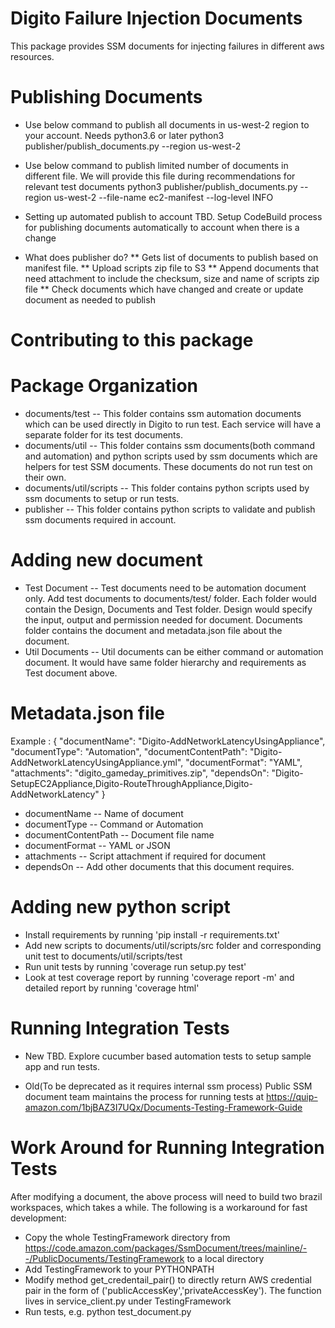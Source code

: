 # Digito Failure Injection Documents
This package provides SSM documents for injecting failures in different aws resources.

# Publishing Documents
* Use below command to publish all documents in us-west-2 region to your account. Needs python3.6 or later
python3 publisher/publish_documents.py --region us-west-2

* Use below command to publish limited number of documents in different file. We will provide this file during
  recommendations for relevant test documents
python3 publisher/publish_documents.py --region us-west-2 --file-name ec2-manifest --log-level INFO

* Setting up automated publish to account
  TBD. Setup CodeBuild process for publishing documents automatically to account when there is a change

* What does publisher do?
** Gets list of documents to publish based on manifest file.
** Upload scripts zip file to S3
** Append documents that need attachment to include the checksum, size and name of scripts zip file
** Check documents which have changed and create or update document as needed to publish

# Contributing to this package
# Package Organization
* documents/test -- This folder contains ssm automation documents which can be used directly in Digito to run test. Each service
  will have a separate folder for its test documents.
* documents/util -- This folder contains ssm documents(both command and automation) and python scripts used by ssm documents which are helpers
  for test SSM documents. These documents do not run test on their own.
* documents/util/scripts -- This folder contains python scripts used by ssm documents to setup or run tests.
* publisher -- This folder contains python scripts to validate and publish ssm documents required in account.

# Adding new document
* Test Document -- Test documents need to be automation document only. Add test documents to documents/test/<service> folder.
  Each folder would contain the Design, Documents and Test folder. Design would specify the input, output and permission needed
   for document. Documents folder contains the document and metadata.json file about the document.
* Util Documents -- Util documents can be either command or automation document. It would have same folder hierarchy and
 requirements as Test document above.

# Metadata.json file
Example :
{
    "documentName": "Digito-AddNetworkLatencyUsingAppliance",
    "documentType": "Automation",
    "documentContentPath": "Digito-AddNetworkLatencyUsingAppliance.yml",
    "documentFormat": "YAML",
    "attachments": "digito_gameday_primitives.zip",
    "dependsOn": "Digito-SetupEC2Appliance,Digito-RouteThroughAppliance,Digito-AddNetworkLatency"
}

* documentName -- Name of document
* documentType -- Command or Automation
* documentContentPath -- Document file name
* documentFormat -- YAML or JSON
* attachments -- Script attachment if required for document
* dependsOn -- Add other documents that this document requires.

# Adding new python script
* Install requirements by running 'pip install -r requirements.txt'
* Add new scripts to documents/util/scripts/src folder and corresponding unit test to documents/util/scripts/test
* Run unit tests by running 'coverage run setup.py test'
* Look at test coverage report by running 'coverage report -m' and detailed report by running 'coverage html'

# Running Integration Tests
* New
  TBD. Explore cucumber based automation tests to setup sample app and run tests.

* Old(To be deprecated as it requires internal ssm process)
Public SSM document team maintains the process for running tests at https://quip-amazon.com/1bjBAZ3I7UQx/Documents-Testing-Framework-Guide

# Work Around for Running Integration Tests
After modifying a document, the above process will need to build two brazil workspaces, which takes a while. The following is a workaround for fast development:
* Copy the whole TestingFramework directory from https://code.amazon.com/packages/SsmDocument/trees/mainline/--/PublicDocuments/TestingFramework to a local directory
* Add TestingFramework to your PYTHONPATH
* Modify method get_credentail_pair() to directly return AWS credential pair in the form of ('publicAccessKey','privateAccessKey'). The function lives in service_client.py under TestingFramework
* Run tests, e.g. python test_document.py
